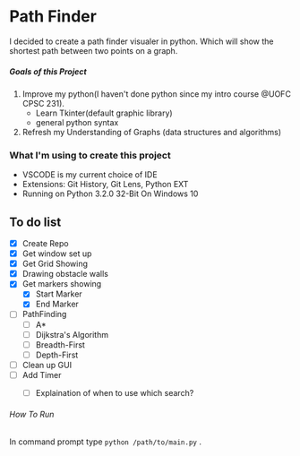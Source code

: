 # Path Finder

I decided to create a path finder visualer in python. 
Which will show the shortest path between two points on a graph.

##### Goals of this Project
1) Improve my python(I haven't done python since my intro course @UOFC CPSC 231).
    - Learn Tkinter(default graphic library)
    - general python syntax
2) Refresh my Understanding of Graphs (data structures and algorithms)


### What I'm using to create this project
- VSCODE is my current choice of IDE 
- Extensions: Git History, Git Lens, Python EXT
- Running on Python 3.2.0 32-Bit On Windows 10



## To do list
- [X] Create Repo
- [X] Get window set up
- [X] Get Grid Showing
- [X] Drawing obstacle walls 
- [X] Get markers showing
    - [X] Start Marker
    - [X] End Marker
- [ ] PathFinding
    - [ ] A*
    - [ ] Dijkstra's Algorithm
    - [ ] Breadth-First
    - [ ] Depth-First
- [ ] Clean up GUI
- [ ] Add Timer 
    - [ ] Explaination of when to use which search?
    
 
 
###### How To Run

In command prompt type `python /path/to/main.py` .

